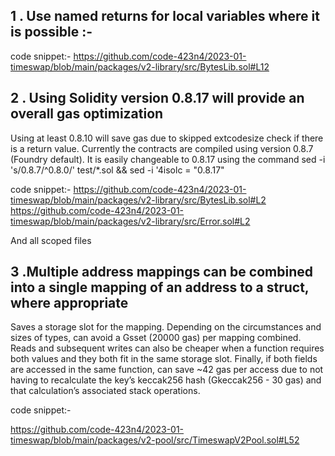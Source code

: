## 1 . Use named returns for local variables where it is possible :-

code snippet:-
https://github.com/code-423n4/2023-01-timeswap/blob/main/packages/v2-library/src/BytesLib.sol#L12

## 2 . Using Solidity version 0.8.17 will provide an overall gas optimization

Using at least 0.8.10 will save gas due to skipped extcodesize check if there is a return value. Currently the contracts are compiled using version 0.8.7 (Foundry default). It is easily changeable to 0.8.17 using the command sed -i 's/0\.8\.7/^0.8.0/' test/*.sol && sed -i '4isolc = "0.8.17"

code snippet:-
https://github.com/code-423n4/2023-01-timeswap/blob/main/packages/v2-library/src/BytesLib.sol#L2
https://github.com/code-423n4/2023-01-timeswap/blob/main/packages/v2-library/src/Error.sol#L2

And all scoped files

## 3 .Multiple address mappings can be combined into a single mapping of an address to a struct, where appropriate
Saves a storage slot for the mapping. Depending on the circumstances and sizes of types, can avoid a Gsset (20000 gas) per mapping combined. Reads and subsequent writes can also be cheaper when a function requires both values and they both fit in the same storage slot. Finally, if both fields are accessed in the same function, can save ~42 gas per access due to not having to recalculate the key’s keccak256 hash (Gkeccak256 - 30 gas) and that calculation’s associated stack operations.

code snippet:-

https://github.com/code-423n4/2023-01-timeswap/blob/main/packages/v2-pool/src/TimeswapV2Pool.sol#L52
